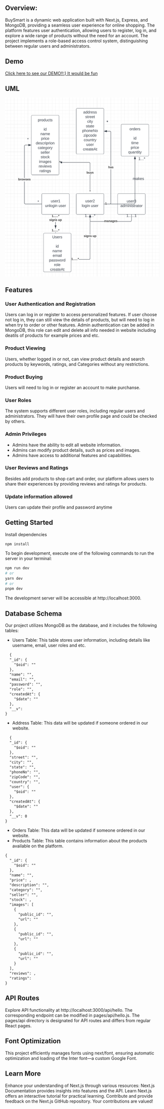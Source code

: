 ## Overview:
BuySmart is a dynamic web application built with Next.js, Express, and MongoDB, providing a seamless user experience for online shopping. The platform features user authentication, allowing users to register, log in, and explore a wide range of products without the need for an account. The project implements a role-based access control system, distinguishing between regular users and administrators.

## Demo
[Click here to see our DEMO!!:) It would be fun](https://github.com/agnesSLu/buySmart/blob/6d7affb61aa1d720f9db9878bd0f6285203aacc9/domo.pdf)
## UML
![UML](UML.jpg)


## Features
### User Authentication and Registration
Users can log in or register to access personalized features. If user choose not log in, they can still view the details of products, but will need to log in when try to order or other features.
Admin authentication can be added in MongoDB, this role can edit and delete all info needed in website including deatils of products for example prices and etc.
### Product Viewing
Users, whether logged in or not, can view product details and search products by keywords, ratings, and Categories without any restrictions.
### Product Buying
Users will need to log in or register an account to make purchanse.
### User Roles
The system supports different user roles, including regular users and administrators. They will have their own profile page and could be checked by others.
### Admin Privileges
* Admins have the ability to edit all website information.
* Admins can modify product details, such as prices and images.
* Admins have access to additional features and capabilities.
### User Reviews and Ratings
Besides add products to shop cart and order, our platform allows users to share their experiences by providing reviews and ratings for products.
### Update information allowed
Users can update their profile and password anytime

## Getting Started
Install dependencies
```
npm install
```
To begin development, execute one of the following commands to run the server in your terminal:
```bash
npm run dev
# or
yarn dev
# or
pnpm dev
```
The development server will be accessible at http://localhost:3000.

## Database Schema
Our project utilizes MongoDB as the database, and it includes the following tables:
* Users Table: This table stores user information, including details like username, email, user roles and etc.
```
  {
  "_id": {
    "$oid": ""
  },
  "name": "",
  "email": "",
  "password": "",
  "role": "",
  "createdAt": {
    "$date": ""
  },
  "__v": 
}
```

* Address Table: This data will be updated if someone ordered in our website.
```
  {
  "_id": {
    "$oid": ""
  },
  "street": "",
  "city": "",
  "state": "",
  "phoneNo": "",
  "zipCode": "",
  "country": "",
  "user": {
    "$oid": ""
  },
  "createdAt": {
    "$date": ""
  },
  "__v": 0
}
```
* Orders Table: This data will be updated if someone ordered in our website.
* Products Table: This table contains information about the products available on the platform.
```
{
  "_id": {
    "$oid": ""
  },
  "name": "",
  "price": ,
  "description": "",
  "category": "",
  "seller": "",
  "stock": ,
  "images": [
    {
      "public_id": "",
      "url": ""
    },
    {
      "public_id": "",
      "url": ""
    },
    {
      "public_id": "",
      "url": ""
    }
  ],
  "reviews": ,
  "ratings": 
}
```



## API Routes
Explore API functionality at http://localhost:3000/api/hello. The corresponding endpoint can be modified in pages/api/hello.js. The pages/api directory is designated for API routes and differs from regular React pages.

## Font Optimization
This project efficiently manages fonts using next/font, ensuring automatic optimization and loading of the Inter font—a custom Google Font.


## Learn More

Enhance your understanding of Next.js through various resources:
Next.js Documentation provides insights into features and the API.
Learn Next.js offers an interactive tutorial for practical learning.
Contribute and provide feedback on the Next.js GitHub repository. Your contributions are valued!
